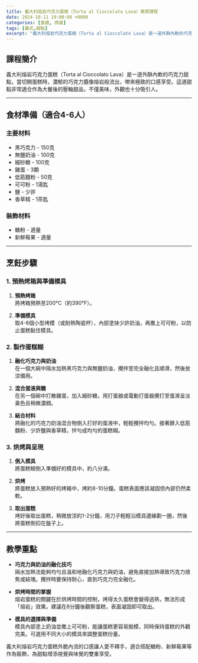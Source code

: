 ```yaml
---
title: 義大利熔岩巧克力蛋糕（Torta al Cioccolato Lava）教學課程
date: 2024-10-11 19:00:00 +0800
categories: [食譜, 西餐]
tags: [義式,甜點] 
excerpt: "義大利熔岩巧克力蛋糕（Torta al Cioccolato Lava）是一道外酥內軟的巧克力甜點，當切開蛋糕時，濃郁的巧克力醬像熔岩般流出，帶來極致的口感享受。這道甜點非常適合作為大餐後的壓軸甜品，不僅美味，外觀也十分吸引人"
---
```


## 課程簡介  
義大利熔岩巧克力蛋糕（Torta al Cioccolato Lava）是一道外酥內軟的巧克力甜點，當切開蛋糕時，濃郁的巧克力醬像熔岩般流出，帶來極致的口感享受。這道甜點非常適合作為大餐後的壓軸甜品，不僅美味，外觀也十分吸引人。

---

## 食材準備（適合4-6人）

### 主要材料
- 黑巧克力 - 150克
- 無鹽奶油 - 100克
- 細砂糖 - 100克
- 雞蛋 - 3顆
- 低筋麵粉 - 50克
- 可可粉 - 1湯匙
- 鹽 - 少許
- 香草精 - 1茶匙

### 裝飾材料
- 糖粉 - 適量
- 新鮮莓果 - 適量

---

## 烹飪步驟

### 1. **預熱烤箱與準備模具**

1. **預熱烤箱**  
   將烤箱預熱至200°C（約390°F）。

2. **準備模具**  
   取4-6個小型烤模（或耐熱陶瓷杯），內部塗抹少許奶油，再撒上可可粉，以防止蛋糕黏住模具。

### 2. **製作蛋糕糊**

1. **融化巧克力與奶油**  
   在一個大碗中隔水加熱黑巧克力與無鹽奶油，攪拌至完全融化且順滑，然後放涼備用。

2. **混合蛋液與糖**  
   在另一個碗中打散雞蛋，加入細砂糖，用打蛋器或電動打蛋器攪打至蛋液呈淡黃色且稍微濃稠。

3. **結合材料**  
   將融化的巧克力奶油混合物倒入打好的蛋液中，輕輕攪拌均勻。接著篩入低筋麵粉、少許鹽與香草精，拌勻成均勻的蛋糕糊。

### 3. **烘烤與呈現**

1. **倒入模具**  
   將蛋糕糊倒入準備好的模具中，約八分滿。

2. **烘烤**  
   將蛋糕放入預熱好的烤箱中，烤約8-10分鐘。蛋糕表面應該凝固但內部仍然柔軟。

3. **取出蛋糕**  
   烤好後取出蛋糕，稍微放涼約1-2分鐘，用刀子輕輕沿模具邊緣劃一圈，然後將蛋糕倒扣在盤子上。

---

## 教學重點

- **巧克力與奶油的融化技巧**  
   隔水加熱法能夠均勻且溫和地融化巧克力與奶油，避免直接加熱導致巧克力燒焦或結塊。攪拌時要保持耐心，直到巧克力完全融化。

- **烘烤時間的掌握**  
   熔岩蛋糕的關鍵在於烘烤時間的控制，烤得太久蛋糕會變得過熟，無法形成「熔岩」效果。建議在8分鐘後觀察蛋糕，表面凝固即可取出。

- **模具的選擇與準備**  
   模具內部塗上奶油並撒上可可粉，能讓蛋糕更容易脫模，同時保持蛋糕的外觀完美。可選用不同大小的模具來調整蛋糕份量。

義大利熔岩巧克力蛋糕外脆內流的口感讓人愛不釋手，適合搭配糖粉、新鮮莓果等作為裝飾，為甜點增添視覺與味覺的雙重享受。
